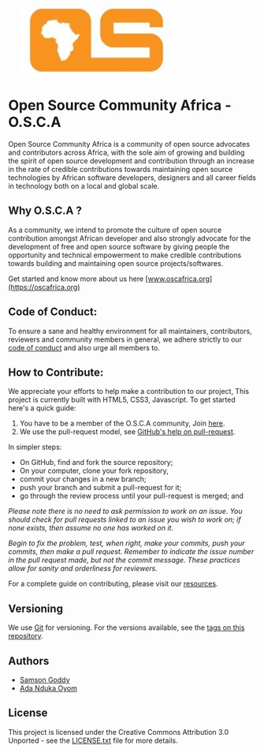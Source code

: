 &nbsp;&nbsp;&nbsp;&nbsp;&nbsp;![OSA](https://github.com/Developerayo/oscommunityafrica.github.io/blob/master/osa.PNG)
# Open Source Community Africa - O.S.C.A

Open Source Community Africa is a community of open source advocates and contributors across Africa, with the sole aim of growing and building the spirit of open source development and contribution through an increase in the rate of credible contributions towards maintaining open source technologies by African software developers, designers and all career fields in technology both on a local and global scale.

## Why O.S.C.A ?
As a community, we intend to promote the culture of open source contribution amongst African developer and also strongly advocate for the development of free and open source software by giving people the opportunity and technical empowerment to make credible contributions towards building and maintaining open source projects/softwares.

Get started and know more about us here [www.oscafrica.org](https://oscafrica.org)

## Code of Conduct:
To ensure a sane and healthy environment for all maintainers, contributors, reviewers and community members in general, we adhere strictly to our [code of conduct](src/CODE_OF_CONDUCT.md) and also urge all members to.

## How to Contribute:
We appreciate your efforts to help make a contribution to our project, This project is currently built with HTML5, CSS3, Javascript. To get started here's a quick guide:

1. You have to be a member of the O.S.C.A community, Join [here](https://oscafrica.zulipchat.com/register/).
2.  We use the pull-request model, see [GitHub's help on pull-request](https://help.github.com/articles/using-pull-requests).

In simpler steps:

* On GitHub, find and fork the source repository;
* On your computer, clone your fork repository,
* commit your changes in a new branch;
* push your branch and submit a pull-request for it;
* go through the review process until your pull-request is merged; and

_Please note there is no need to ask permission to work on an issue. You should check for pull requests linked to an issue you wish to work on; if none exists, then assume no one has worked on it._

_Begin to fix the problem, test, when right, make your commits, push your commits, then make a pull request. Remember to indicate the issue number in the pull request made, but not the commit message. These practices allow for sanity and orderliness for reviewers._

For a complete guide on contributing, please visit our [resources](https://github.com/oscommunityafrica/docs).

## Versioning

We use [Git](https://git-scm.com/) for versioning. For the versions available, see the [tags on this repository](https://github.com/your/project/tags).

## Authors

* [Samson Goddy](https://github.com/Samswag)
* [Ada Nduka Oyom](https://github.com/Kolokodess)

## License

This project is licensed under the Creative Commons Attribution 3.0 Unported - see the [LICENSE.txt](LICENSE.txt) file for more details.

